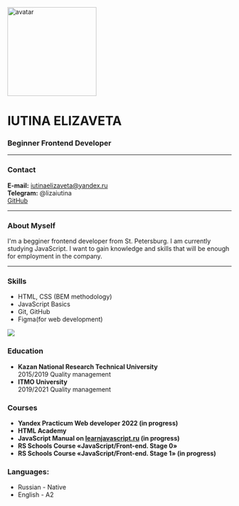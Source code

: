 [<img align="center" alt="avatar" width="200px" src='https://sun9-82.userapi.com/impg/qUJRdcssTVH9NYykRpu73tbp1QmURQMWsI_zzg/lnc1hawMC8I.jpg?size=810x1080&quality=95&sign=119ac69fed9da1c02173d106a99f10b0&type=album'/>](https://sun9-82.userapi.com/impg/qUJRdcssTVH9NYykRpu73tbp1QmURQMWsI_zzg/lnc1hawMC8I.jpg?size=810x1080&quality=95&sign=119ac69fed9da1c02173d106a99f10b0&type=album)

# IUTINA ELIZAVETA

### Beginner Frontend Developer

---

### Contact

**E-mail:** iutinaelizaveta@yandex.ru
<br>
**Telegram:** @lizaiutina
<br>
[GitHub](https://github.com/elizavetaiutina)

---

### About Myself

I'm a begginer frontend developer from St. Petersburg. I am currently studying JavaScript. I want to gain knowledge and skills that will be enough for employment in the company.

---

### Skills

- HTML, CSS (BEM methodology)
- JavaScript Basics
- Git, GitHub
- Figma(for web development)

<img src='https://www.codewars.com/users/iutinael/badges/small'>

### Education

- **Kazan National Research Technical University**<br>
  2015/2019 Quality management
- **ITMO University**<br>
  2019/2021 Quality management

### Courses

- **Yandex Practicum Web developer 2022 (in progress)**
- **HTML Academy**<br>
- **JavaScript Manual on [learnjavascript.ru](https://learn.javascript.ru/) (in progress)**
- **RS Schools Course «JavaScript/Front-end. Stage 0»**
- **RS Schools Course «JavaScript/Front-end. Stage 1» (in progress)**

### Languages:

- Russian \- Native
- English \- A2
